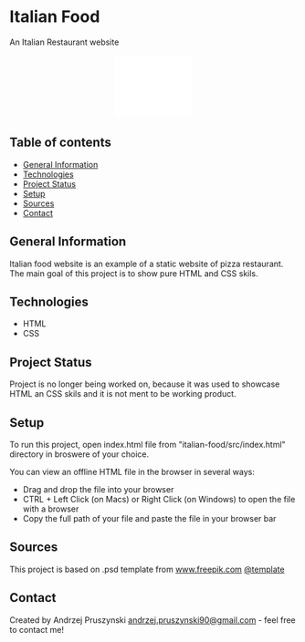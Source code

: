 # Italian Food
An Italian Restaurant website <br />

<div style="text-align:center">
    <img src="images/logo.png">
</div>

## Table of contents
* [General Information](#general-information)
* [Technologies](#technologies)
* [Project Status](#project-status)
* [Setup](#setup)
* [Sources](#sources)
* [Contact](#contact)

## General Information
Italian food website is an example of a static website of pizza restaurant.
The main goal of this project is to show pure HTML and CSS skils.

## Technologies
- HTML
- CSS

## Project Status
Project is no longer being worked on, because it was used to showcase HTML an CSS skils and it is not ment to be working product.

## Setup
To run this project, open index.html file from "italian-food/src/index.html" directory in broswere of your choice.

You can view an offline HTML file in the browser in several ways:

- Drag and drop the file into your browser
- CTRL + Left Click (on Macs) or Right Click (on Windows) to open the file with a browser
- Copy the full path of your file and paste the file in your browser bar

## Sources
This project is based on .psd template from www.freepik.com [@template](https://www.freepik.com/free-psd/web-template-with-landing-page-traditional-italian-food-restaurant_7888138.htm#page=1&query=website%20templates&position=0&from_view=keyword)

## Contact
Created by Andrzej Pruszynski andrzej.pruszynski90@gmail.com - feel free to contact me!